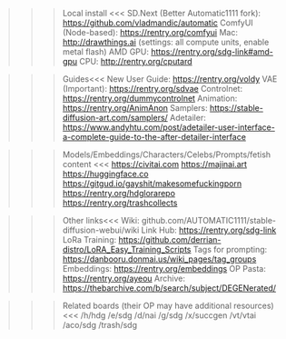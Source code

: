 >>> Local install <<<
SD.Next (Better Automatic1111 fork): https://github.com/vladmandic/automatic
ComfyUI (Node-based): https://rentry.org/comfyui
Mac: http://drawthings.ai (settings: all compute units, enable metal flash)
AMD GPU: https://rentry.org/sdg-link#amd-gpu
CPU: http://rentry.org/cputard

>>>Guides<<<
New User Guide: https://rentry.org/voldy
VAE (Important): https://rentry.org/sdvae
Controlnet: https://rentry.org/dummycontrolnet
Animation: https://rentry.org/AnimAnon
Samplers: https://stable-diffusion-art.com/samplers/
Adetailer: https://www.andyhtu.com/post/adetailer-user-interface-a-complete-guide-to-the-after-detailer-interface

>>> Models/Embeddings/Characters/Celebs/Prompts/fetish content <<<
https://civitai.com
https://majinai.art
https://huggingface.co
https://gitgud.io/gayshit/makesomefuckingporn
https://rentry.org/hdglorarepo
https://rentry.org/trashcollects

>>>Other links<<<
Wiki: github.com/AUTOMATIC1111/stable-diffusion-webui/wiki
Link Hub: https://rentry.org/sdg-link
LoRa Training: https://github.com/derrian-distro/LoRA_Easy_Training_Scripts
Tags for prompting: https://danbooru.donmai.us/wiki_pages/tag_groups
Embeddings: https://rentry.org/embeddings
OP Pasta: https://rentry.org/ayeou
Archive: https://thebarchive.com/b/search/subject/DEGENerated/


>>> Related boards (their OP may have additional resources) <<<
>>>/h/hdg
>>>/e/sdg
>>>/d/nai
>>>/g/sdg
>>>/x/succgen
>>>/vt/vtai
>>>/aco/sdg
>>>/trash/sdg